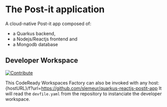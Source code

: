 # The Post-it application
A cloud-native Post-it app composed of:
- a Quarkus backend,
- a Nodejs/Reactjs frontend and
- a Mongodb database

## Developer Workspace

[![Contribute](factory-contribute.svg)](https://codeready-crw.apps.cluster-nantes-98fa.nantes-98fa.example.opentlc.com/factory?url=https://github.com/slemeur/quarkus-reactjs-postit-app)

This CodeReady Workspaces Factory can also be invoked with any host:
{hostURL}/f?url=https://github.com/slemeur/quarkus-reactjs-postit-app
It will read the `devfile.yaml` from the repository to instanciate the developer workspace.




